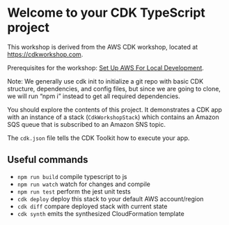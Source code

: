 # Welcome to your CDK TypeScript project
This workshop is derived from the AWS CDK workshop, located at https://cdkworkshop.com.

Prerequisites for the workshop: [Set Up AWS For Local Development](https://docs.google.com/document/d/1fOsFLnBVsJKVMthliba1-UJGVf6vch3wr_4QelCVRMg/edit?usp=sharing).

Note: We generally use cdk init to initialize a git repo with basic CDK structure, dependencies, and config files, but since we are going to clone, we will run “npm i” instead to get all required dependencies.



You should explore the contents of this project. It demonstrates a CDK app with an instance of a stack (`CdkWorkshopStack`)
which contains an Amazon SQS queue that is subscribed to an Amazon SNS topic.

The `cdk.json` file tells the CDK Toolkit how to execute your app.

## Useful commands

* `npm run build`   compile typescript to js
* `npm run watch`   watch for changes and compile
* `npm run test`    perform the jest unit tests
* `cdk deploy`      deploy this stack to your default AWS account/region
* `cdk diff`        compare deployed stack with current state
* `cdk synth`       emits the synthesized CloudFormation template
